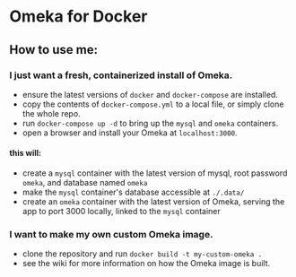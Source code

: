 # Omeka for Docker
## How to use me:
### I just want a fresh, containerized install of Omeka.
- ensure the latest versions of `docker` and `docker-compose` are installed.
- copy the contents of `docker-compose.yml` to a local file, or simply clone the whole repo.
- run `docker-compose up -d` to bring up the `mysql` and `omeka` containers.
- open a browser and install your Omeka at `localhost:3000`.

#### this will:
- create a `mysql` container with the latest version of mysql, root password `omeka`, and database named `omeka`
- make the `mysql` container's database accessible at `./.data/`
- create an `omeka` container with the latest version of Omeka, serving the app to port 3000 locally, linked to the `mysql` container

### I want to make my own custom Omeka image.

- clone the repository and run `docker build -t my-custom-omeka .`
- see the wiki for more information on how the Omeka image is built.
